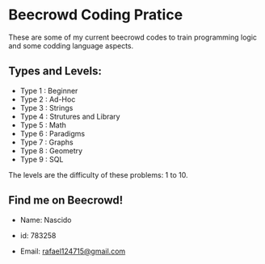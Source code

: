 # Beecrowd Coding Pratice

These are some of my current beecrowd codes to train programming logic and some codding language aspects.

## Types and Levels:

- Type 1 : Beginner
- Type 2 : Ad-Hoc
- Type 3 : Strings
- Type 4 : Strutures and Library
- Type 5 : Math
- Type 6 : Paradigms
- Type 7 : Graphs
- Type 8 : Geometry
- Type 9 : SQL

The levels are the difficulty of these problems: 1 to 10.

## Find me on Beecrowd!
- Name: Nascido
- id: 783258

- Email: rafael124715@gmail.com

